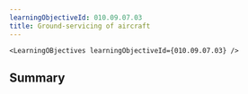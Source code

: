 ```yaml
---
learningObjectiveId: 010.09.07.03
title: Ground-servicing of aircraft
---
```


```tsx eval
<LearningOBjectives learningObjectiveId={010.09.07.03} />
```

## Summary
